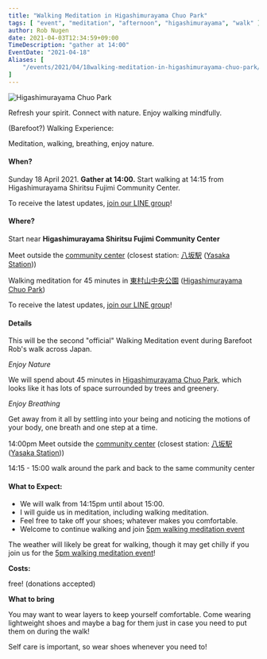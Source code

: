```yaml
---
title: "Walking Meditation in Higashimurayama Chuo Park"
tags: [ "event", "meditation", "afternoon", "higashimurayama", "walk" ]
author: Rob Nugen
date: 2021-04-03T12:34:59+09:00
TimeDescription: "gather at 14:00"
EventDate: "2021-04-18"
Aliases: [
    "/events/2021/04/18walking-meditation-in-higashimurayama-chuo-park/",
]
---
```


<img
src="//b.robnugen.com/quests/walk-to-niigata/2021/route_plans/2021_apr_03_higashimurayama_park.png"
alt="Higashimurayama Chuo Park"
class="title" />

Refresh your spirit. Connect with nature.  Enjoy walking mindfully.

(Barefoot?) Walking Experience:

Meditation, walking, breathing, enjoy nature.

#### When?

Sunday 18 April 2021. **Gather at 14:00.** Start walking at 14:15 from Higashimurayama Shiritsu Fujimi Community Center.

To receive the latest updates, [join our LINE group](/contact/)!

#### Where?

Start near **Higashimurayama Shiritsu Fujimi Community Center**

Meet outside the
[community center](https://goo.gl/maps/isFiuifJALBYSKWB6) (closest station: [八坂駅](https://goo.gl/maps/eHmyraX1NJzbyt6CA)
([Yasaka Station](https://goo.gl/maps/eHmyraX1NJzbyt6CA)))

Walking meditation for 45 minutes in
[東村山中央公園](https://www.google.com/maps/place/Higashimurayama+chuo+Park/@35.7468342,139.458422,17.08z/) ([Higashimurayama Chuo Park](https://www.google.com/maps/place/Higashimurayama+chuo+Park/@35.7468342,139.458422,17.08z/))

To receive the latest updates, [join our LINE group](/contact/)!

#### Details

This will be the
second
"official" Walking Meditation event during Barefoot Rob's walk across Japan.

*Enjoy Nature*

We will spend about 45 minutes in [Higashimurayama Chuo Park](https://goo.gl/maps/KuXtp2u1ZGeWv9bc9), which looks like it has lots of space surrounded by trees and greenery.

*Enjoy Breathing*

Get away from it all by settling into your being and noticing the
motions of your body, one breath and one step at a time.

14:00pm Meet outside the [community center](https://goo.gl/maps/isFiuifJALBYSKWB6) (closest station:
[八坂駅](https://goo.gl/maps/eHmyraX1NJzbyt6CA)
([Yasaka Station](https://goo.gl/maps/eHmyraX1NJzbyt6CA)))

14:15 - 15:00 walk around the park and back to the same community center

#### What to Expect:

* We will walk from 14:15pm until about 15:00.
* I will guide us in meditation, including walking meditation.
* Feel free to take off your shoes; whatever makes you comfortable.
* Welcome to continue walking and join [5pm walking meditation event](/events/2021/04/18walking-meditation-along-lake-near-seibuen-amusement-park/)

The weather will likely be great for walking, though it may get chilly if you join us for the [5pm walking meditation event](/events/2021/04/18walking-meditation-along-lake-near-seibuen-amusement-park/)!

**Costs:**

free! (donations accepted)

**What to bring**

You may want to wear layers to keep yourself
comfortable.  Come wearing lightweight shoes and maybe a bag for them
just in case you need to put them on during the walk!

Self care is important, so wear shoes whenever you need to!
